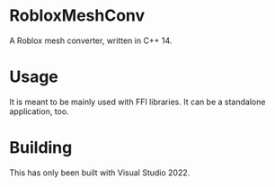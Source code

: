 # RobloxMeshConv
A Roblox mesh converter, written in C++ 14.
# Usage
It is meant to be mainly used with FFI libraries.
It can be a standalone application, too.
# Building
This has only been built with Visual Studio 2022.
